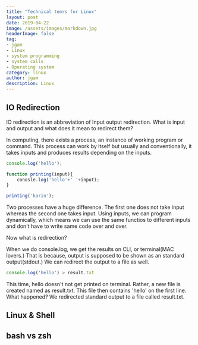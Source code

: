 ```yaml
---
title: "Technical temrs for Linux"
layout: post
date: 2019-04-22
image: /assets/images/markdown.jpg
headerImage: false
tag:
- jgam
- Linux
- system programming
- system calls
- Operating system
category: linux
author: jgam
description: Linux
---
```


## IO Redirection

IO redirection is an abbreviation of Input output redirection. What is input and output and what does it mean to redirect them?

In computing, there exists a process, an instance of working program or command. This process can work by itself but usually and conventionally, it takes inputs and produces results depending on the inputs.

```javascript
console.log('hello');
```

```javascript
function printing(input){
    conosle.log('hello'+' '+input);
}

printing('korin');
```

Two processes have a huge difference. The first one does not take input whereas the second one takes input. Using inputs, we can program dynamically, which means we can use the same functios to different inputs and don't have to write same code over and over.

Now what is redirection?

When we do console.log, we get the results on CLI, or terminal(MAC lovers.) That is because, output is supposed to be shown as an standard output(stdout.) We can redirect the output to a file as well.

```javascript
console.log('hello') > result.txt
```

This time, hello doesn't not get printed on terminal. Rather, a new file is created named as result.txt. This file then contains 'hello' on the first line. What happened? We redirected standard output to a file called result.txt.

## Linux & Shell

## bash vs zsh